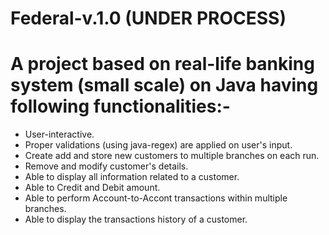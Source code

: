 # Federal-v.1.0 (UNDER PROCESS)

# A project based on real-life banking system (small scale) on Java having following functionalities:- 

 +  User-interactive. 
 +  Proper validations (using java-regex) are applied on user's input.
 +  Create add and store new customers to multiple branches on each run.
 +  Remove and modify customer's details.
 +  Able to display all information related to a customer.
 +  Able to Credit and Debit amount.
 +  Able to perform Account-to-Accont transactions within multiple branches.
 +  Able to display the transactions history of a customer.
 




